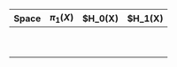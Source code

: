 | Space | $\pi_1(X)$ | $H_0(X) | $H_1(X)
| ----- | ---------- | ------- | -----
|       |            |         |	|
|       |            |         |	|
|       |            |         |	|
|       |            |         |	|
|       |            |         |	|
|       |            |         |	|
|       |            |         |	|
|       |            |         |	|
|       |            |         |	|

